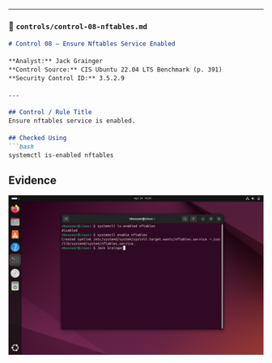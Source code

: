 
---

### 📄 `controls/control-08-nftables.md`
```markdown
# Control 08 – Ensure Nftables Service Enabled

**Analyst:** Jack Grainger  
**Control Source:** CIS Ubuntu 22.04 LTS Benchmark (p. 391)  
**Security Control ID:** 3.5.2.9  

---

## Control / Rule Title
Ensure nftables service is enabled.

## Checked Using
```bash
systemctl is-enabled nftables
```
## Evidence
![Nftables enabled](../docs/screenshots/CIS_Linux_2.0.png)
